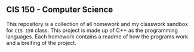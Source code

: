 ## CIS 150 - Computer Science

This repository is a collection of all homework and my classwork sandbox for `CIS 150` class. This project is made up of C++ as the programming languages. Each homework contains a readme of how the programs work and a breifing of the project.
